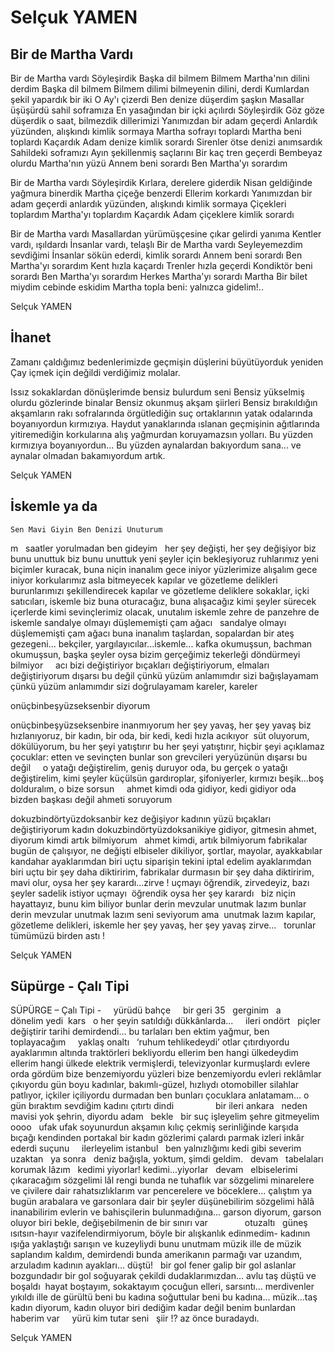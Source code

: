 # Selçuk YAMEN

## Bir de Martha Vardı

Bir de Martha vardı
Söyleşirdik
Başka dil bilmem 
Bilmem Martha'nın dilini derdim
Başka dil bilmem
Bilmem dilimi bilmeyenin dilini, derdi
Kumlardan şekil yapardık bir iki
O Ay'ı çizerdi
Ben denize düşerdim şaşkın
Masallar üşüşürdü sahil soframıza
En yasağından bir içki açılırdı
Söyleşirdik
Göz göze düşerdik o saat, bilmezdik dillerimizi
Yanımızdan bir adam geçerdi
Anlardık yüzünden, alışkındı kimlik sormaya
Martha sofrayı toplardı
Martha beni toplardı
Kaçardık
Adam denize kimlik sorardı
Sirenler ötse denizi anımsardık
Sahildeki soframızı
Ayın şekillenmiş saçlarını
Bir kaç tren geçerdi
Bembeyaz olurdu Martha'nın yüzü
Annem beni sorardı
Ben Martha'yı sorardım

Bir de Martha vardı
Söyleşirdik
Kırlara, derelere giderdik
Nisan geldiğinde yağmura binerdik
Martha çiçeğe benzerdi
Ellerim korkardı
Yanımızdan bir adam geçerdi
anlardık yüzünden, alışkındı kimlik sormaya
Çiçekleri toplardım
Martha'yı toplardım
Kaçardık
Adam çiçeklere kimlik sorardı

Bir de Martha vardı
Masallardan yürümüşçesine çıkar gelirdi yanıma
Kentler vardı, ışıldardı
İnsanlar vardı, telaşlı
Bir de Martha vardı
Seyleyemezdim sevdiğimi
İnsanlar sökün ederdi, kimlik sorardı
Annem beni sorardı
Ben Martha'yı sorardım
Kent hızla kaçardı
Trenler hızla geçerdi
Kondiktör beni sorardı
Ben Martha'yı sorardım
Herkes Martha'yı sorardı
Martha 
Bir bilet miydim cebinde eskidim
Martha topla beni: yalnızca gidelim!..

Selçuk YAMEN

## İhanet

Zamanı çaldığımız bedenlerimizde
geçmişin düşlerini büyütüyorduk yeniden
Çay içmek için değildi verdiğimiz molalar.

Issız sokaklardan dönüşlerimde
bensiz bulurdum seni
Bensiz yükselmiş olurdu gözlerinde binalar
Bensiz okunmuş akşam şiirleri
Bensiz bırakıldığın akşamların
rakı sofralarında örgütlediğin suç ortaklarının
yatak odalarında boyanıyordun kırmızıya.
Haydut yanaklarında ıslanan geçmişinin
ağıtlarında yitiremediğin korkularına alış
yağmurdan koruyamazsın yolları.
Bu yüzden kırmızıya boyanıyordun...
Bu yüzden aynalardan bakıyordum sana...
ve aynalar olmadan bakamıyordum artık.

Selçuk YAMEN

## İskemle ya da 
	Sen Mavi Giyin Ben Denizi Unuturum

m 
 
saatler 
yorulmadan ben gideyim
 
her şey değişti, 
her şey değişiyor biz bunu unuttuk
biz bunu unuttuk 
yeni şeyler için bekleşiyoruz
ruhlarımız yeni 
biçimler kuracak, buna niçin inanalım
gece iniyor 
yüzlerimize alışalım
gece iniyor 
korkularımız asla bitmeyecek
kapılar ve 
gözetleme delikleri burunlarımızı şekillendirecek
kapılar ve 
gözetleme deliklere
sokaklar, içki 
satıcıları, iskemle
biz buna 
oturacağız, buna alışacağız kimi şeyler sürecek
içerlerde kimi 
sevinçlerimiz olacak, unutalım iskemle
zehre de panzehre 
de iskemle
sandalye olmayı 
düşlememişti çam ağacı
 
sandalye olmayı 
düşlememişti çam ağacı
buna inanalım
taşlardan, 
sopalardan bir ateş gezegeni...
bekçiler, 
yargılayıcılar...iskemle...
kafka okumuşsun, 
bachman okumuşsun, başka şeyler
oysa bizim 
gerçeğimiz tekerleği döndürmeyi bilmiyor
 
 
acı bizi 
değiştiriyor
bıçakları 
değiştiriyorum, elmaları değiştiriyorum
dışarsı bu değil
çünkü yüzüm 
anlamımdır sizi bağışlayamam
çünkü yüzüm 
anlamımdır sizi doğrulayamam
kareler, kareler

onüçbinbeşyüzseksenbir diyorum

onüçbinbeşyüzseksenbire inanmıyorum
her şey yavaş, 
her şey yavaş
biz hızlanıyoruz,
bir kadın, bir 
oda, bir kedi, 
kedi hızla 
acıkıyor  
süt oluyorum, 
dökülüyorum, bu her şeyi yatıştırır 
bu her şeyi 
yatıştırır, hiçbir şeyi açıklamaz
çocuklar: etten 
ve sevinçten
bunlar son 
grevcileri yeryüzünün
dışarsı bu değil
 
 
o yatağı 
değiştirelim, geniş duruyor oda, bu gerçek
o yatağı 
değiştirelim, kimi şeyler küçülsün
gardıroplar, 
şifoniyerler, kırmızı beşik...boş
dolduralım, o 
bize sorsun
 
 
ahmet kimdi
oda gidiyor, kedi 
gidiyor
oda bizden 
başkası değil
ahmeti soruyorum

dokuzbindörtyüzdoksanbir kez değişiyor kadının yüzü
bıçakları 
değiştiriyorum
kadın 
dokuzbindörtyüzdoksanikiye gidiyor, gitmesin
ahmet, diyorum 
kimdi
artık bilmiyorum
 
ahmet kimdi, 
artık bilmiyorum
fabrikalar bugün 
de çalışıyor, ne değişti
elbiseler 
dikiliyor, şortlar, mayolar, ayakkabılar
kandahar
ayaklarımdan biri 
uçtu siparişin tekini iptal edelim
ayaklarımdan biri 
uçtu
bir şey daha 
diktiririm, fabrikalar durmasın
bir şey daha 
diktiririm, mavi olur, oysa her şey karardı...zirve !
uçmayı öğrendik, 
zirvedeyiz, bazı şeyler sadelik istiyor
uçmayı  öğrendik 
oysa her şey karardı
 
biz niçin 
hayattayız, bunu kim biliyor
bunlar derin 
mevzular unutmak lazım
bunlar derin 
mevzular unutmak lazım
seni seviyorum 
ama  unutmak lazım
kapılar, 
gözetleme delikleri, iskemle
her şey yavaş, 
her şey yavaş
zirve...
 
torunlar tümümüzü 
birden astı !

Selçuk YAMEN

## Süpürge - Çalı Tipi

SÜPÜRGE – Çalı Tipi - 
 
 
yürüdü bahçe
 
 
bir geri 35
 
gerginim
 
a
 
 
dönelim yedi  kars
 
o her şeyin satıldığı dükkânlarda...
 
 
ileri ondört
 
piçler değiştirir tarihi
demirdendi...
bu tarlaları ben ektim yağmur, ben toplayacağım
 
 
yaklaş onaltı
 
‘ruhum tehlikedeydi’
otlar çıtırdıyordu ayaklarımın altında
traktörleri bekliyordu ellerim
ben hangi ülkedeydim
ellerim hangi ülkede
elektrik vermişlerdi, televizyonlar kurmuşlardı evlere
orda gördüm
bize benzemiyordu yüzleri
bize benzemiyordu evleri
reklâmlar çıkıyordu gün boyu
kadınlar, bakımlı-güzel, hızlıydı otomobiller
silahlar patlıyor, içkiler içiliyordu durmadan
ben bunları çocuklara anlatamam...
o gün bıraktım sevdiğim kadını
çıtırtı dindi
 
 
 
 
 
 
 
 
bir ileri
ankara
 
neden mavisi yok şehrin, 
diyordu adam
 
bekle
 
bir suç işleyelim
şehre gitmeyelim
 
oooo
 
ufak ufak soyunurdun
akşamın kılıç çekmiş 
serinliğinde
karşıda bıçağı kendinden 
portakal bir kadın
gözlerimi çalardı
parmak izleri inkâr ederdi 
suçunu
 
 
ilerleyelim
istanbul 
 
ben yalnızlığımı kedi gibi 
severim uzaktan
 
ya sonra
 
deniz bağışla, yoktum, şimdi 
geldim. 
 
devam
 
tabelaları korumak lâzım
 
kedimi yiyorlar!
kedimi...yiyorlar
 
devam
 
elbiselerimi çıkaracağım 
sözgelimi lâl rengi
bunda ne tuhaflık var
sözgelimi
minarelere ve çivilere dair 
rahatsızlıklarım var
pencerelere ve böceklere... 
çalıştım ya bugün
arabalara ve garsonlara dair 
bir şeyler düşünebilirim
sözgelimi hâlâ inanabilirim
evlerin ve bahisçilerin 
bulunmadığına...
garson diyorum, garson oluyor 
biri
bekle, değişebilmenin de bir 
sınırı var
 
 
 
 
 
 
 
otuzaltı 
 
güneş ısıtsın-hayır 
vazifelendirmiyorum, böyle bir alışkanlık edinmedim-
kadının ışığa yaklaştığı
sarışın ve kuzeyliydi bunu 
unutmam
müzik ille de müzik
saplandım kaldım, demirdendi
bunda amerikanın parmağı var
uzandım, arzuladım
kadının ayakları...
düştü!
 
bir gol fener galip
bir gol aslanlar bozgundadır
bir gol soğuyarak çekildi 
dudaklarımızdan... 
avlu taş 
düştü ve boşaldı  hayat
boştayım, sokaktayım
çocuğun elleri, sarsıntı...
merdivenler yıkıldı
ille de gürültü 
beni bu kadına soğuttular
beni bu kadına...
müzik...taş
kadın
diyorum, kadın oluyor biri
dediğim kadar değil
benim bunlardan haberim var
 
 
yürü kim tutar seni
 
şiir !?
az önce buradaydı.

Selçuk YAMEN